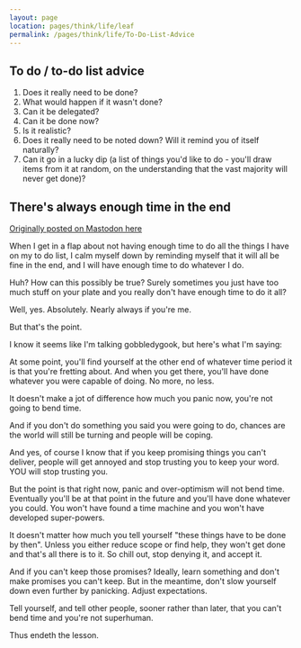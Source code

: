```yaml
---
layout: page
location: pages/think/life/leaf
permalink: /pages/think/life/To-Do-List-Advice
---
```


## To do / to-do list advice

1. Does it really need to be done?
2. What would happen if it wasn't done?
3. Can it be delegated?
4. Can it be done now?
5. Is it realistic?
6. Does it really need to be noted down? Will it remind you of itself naturally? 
7. Can it go in a lucky dip (a list of things you'd like to do - you'll draw items from it at random, on the understanding that the vast majority will never get done)?

## There's always enough time in the end

[Originally posted on Mastodon here](https://mastodon.social/@claresudbery/110187307816170782)

When I get in a flap about not having enough time to do all the things I have on my to do list, I calm myself down by reminding myself that it will all be fine in the end, and I will have enough time to do whatever I do.

Huh? How can this possibly be true? Surely sometimes you just have too much stuff on your plate and you really don't have enough time to do it all?

Well, yes. Absolutely. Nearly always if you're me. 

But that's the point. 

I know it seems like I'm talking gobbledygook, but here's what I'm saying:

At some point, you'll find yourself at the other end of whatever time period it is that you're fretting about. And when you get there, you'll have done whatever you were capable of doing. No more, no less. 

It doesn't make a jot of difference how much you panic now, you're not going to bend time. 

And if you don't do something you said you were going to do, chances are the world will still be turning and people will be coping. 

And yes, of course I know that if you keep promising things you can't deliver, people will get annoyed and stop trusting you to keep your word. YOU will stop trusting you. 

But the point is that right now, panic and over-optimism will not bend time. Eventually you'll be at that point in the future and you'll have done whatever you could. You won't have found a time machine and you won't have developed super-powers.

It doesn't matter how much you tell yourself "these things have to be done by then". Unless you either reduce scope or find help, they won't get done and that's all there is to it. So chill out, stop denying it, and accept it. 

And if you can't keep those promises? Ideally, learn something and don't make promises you can't keep. But in the meantime, don't slow yourself down even further by panicking. Adjust expectations. 

Tell yourself, and tell other people, sooner rather than later, that you can't bend time and you're not superhuman.

Thus endeth the lesson.